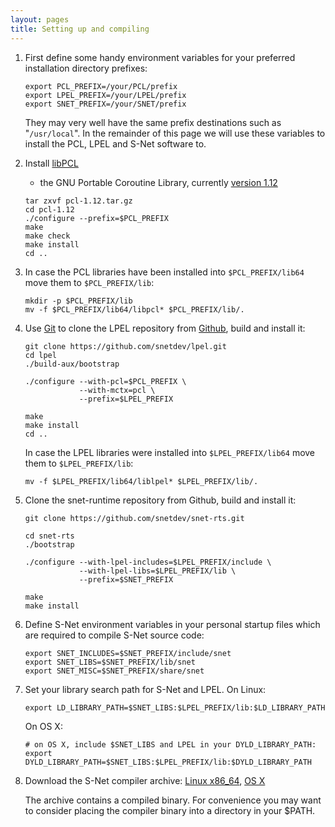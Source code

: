 ```yaml
---
layout: pages
title: Setting up and compiling
---
```


1. First define some handy environment variables for your
   preferred installation directory prefixes:

    `export PCL_PREFIX=/your/PCL/prefix`  
    `export LPEL_PREFIX=/your/LPEL/prefix`  
    `export SNET_PREFIX=/your/SNET/prefix`  

   They may very well have the same prefix destinations
   such as "`/usr/local`". In the remainder of this page we will
   use these variables to install the PCL, LPEL and S-Net software to.


2. Install
   [libPCL](http://www.xmailserver.org/libpcl.html)
   - the GNU Portable Coroutine Library, currently
   [version 1.12](http://www.xmailserver.org/pcl-1.12.tar.gz)

    `tar zxvf pcl-1.12.tar.gz`  
    `cd pcl-1.12`  
    `./configure --prefix=$PCL_PREFIX`  
    `make`  
    `make check`  
    `make install`  
    `cd ..`  


3. In case the PCL libraries have been installed into
   `$PCL_PREFIX/lib64` move them to `$PCL_PREFIX/lib`:

    `mkdir -p $PCL_PREFIX/lib`  
    `mv -f $PCL_PREFIX/lib64/libpcl* $PCL_PREFIX/lib/.`  


4. Use [Git](http://git-scm.com) to clone
   the LPEL repository from [Github](https://github.com),
   build and install it:

    `git clone https://github.com/snetdev/lpel.git`  
    `cd lpel`  
    `./build-aux/bootstrap`  

    `./configure --with-pcl=$PCL_PREFIX \`  
    `            --with-mctx=pcl \`  
    `            --prefix=$LPEL_PREFIX`    

    `make`  
    `make install`  
    `cd ..`

   In case the LPEL libraries were installed into `$LPEL_PREFIX/lib64`
   move them to `$LPEL_PREFIX/lib`:

    `mv -f $LPEL_PREFIX/lib64/liblpel* $LPEL_PREFIX/lib/.`


5. Clone the snet-runtime repository from Github, build and install it:

    `git clone https://github.com/snetdev/snet-rts.git`  

    `cd snet-rts`  
    `./bootstrap`  

     `./configure --with-lpel-includes=$LPEL_PREFIX/include \`  
     `            --with-lpel-libs=$LPEL_PREFIX/lib \`  
     `            --prefix=$SNET_PREFIX`  

     `make`  
     `make install`  


6. Define S-Net environment variables in your personal startup files
   which are required to compile S-Net source code:

     `export SNET_INCLUDES=$SNET_PREFIX/include/snet`  
     `export SNET_LIBS=$SNET_PREFIX/lib/snet`  
     `export SNET_MISC=$SNET_PREFIX/share/snet`



7. Set your library search path for S-Net and LPEL.  On Linux:

     `export LD_LIBRARY_PATH=$SNET_LIBS:$LPEL_PREFIX/lib:$LD_LIBRARY_PATH`  

     On OS X:

     `# on OS X, include $SNET_LIBS and LPEL in your DYLD_LIBRARY_PATH:`  
     `export DYLD_LIBRARY_PATH=$SNET_LIBS:$LPEL_PREFIX/lib:$DYLD_LIBRARY_PATH`  


8. Download the S-Net compiler archive: 
    [Linux x86_64](https://github.com/snetdev/releases/blob/master/2013/merijn/snetc-20130206.x86_64),
    [OS X](https://github.com/snetdev/releases/blob/master/2013/merijn/snetc-20130206.osx)

    The archive contains a compiled binary. For convenience you may want to consider placing the compiler binary into a directory in your $PATH.


